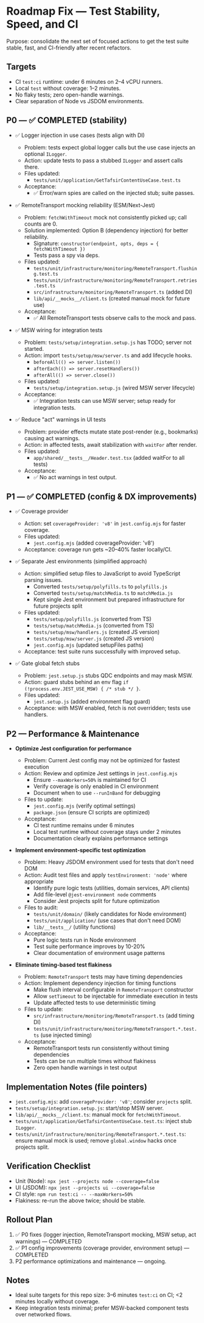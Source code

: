 # Roadmap Fix — Test Stability, Speed, and CI

Purpose: consolidate the next set of focused actions to get the test suite stable, fast, and CI-friendly after recent refactors.

## Targets
- CI `test:ci` runtime: under 6 minutes on 2–4 vCPU runners.
- Local `test` without coverage: 1–2 minutes.
- No flaky tests; zero open-handle warnings.
- Clear separation of Node vs JSDOM environments.

## P0 — ✅ COMPLETED (stability)

- ✅ Logger injection in use cases (tests align with DI)
  - Problem: tests expect global logger calls but the use case injects an optional `ILogger`.
  - Action: update tests to pass a stubbed `ILogger` and assert calls there.
  - Files updated:
    - `tests/unit/application/GetTafsirContentUseCase.test.ts`
  - Acceptance:
    - ✅ Error/warn spies are called on the injected stub; suite passes.

- ✅ RemoteTransport mocking reliability (ESM/Next-Jest)
  - Problem: `fetchWithTimeout` mock not consistently picked up; call counts are 0.
  - Solution implemented: Option B (dependency injection) for better reliability.
    - Signature: `constructor(endpoint, opts, deps = { fetchWithTimeout })`
    - Tests pass a spy via deps.
  - Files updated:
    - `tests/unit/infrastructure/monitoring/RemoteTransport.flushing.test.ts`
    - `tests/unit/infrastructure/monitoring/RemoteTransport.retries.test.ts`
    - `src/infrastructure/monitoring/RemoteTransport.ts` (added DI)
    - `lib/api/__mocks__/client.ts` (created manual mock for future use)
  - Acceptance:
    - ✅ All RemoteTransport tests observe calls to the mock and pass.

- ✅ MSW wiring for integration tests
  - Problem: `tests/setup/integration.setup.js` has TODO; server not started.
  - Action: import `tests/setup/msw/server.ts` and add lifecycle hooks.
    - `beforeAll(() => server.listen())`
    - `afterEach(() => server.resetHandlers())`
    - `afterAll(() => server.close())`
  - Files updated:
    - `tests/setup/integration.setup.js` (wired MSW server lifecycle)
  - Acceptance:
    - ✅ Integration tests can use MSW server; setup ready for integration tests.

- ✅ Reduce "act" warnings in UI tests
  - Problem: provider effects mutate state post-render (e.g., bookmarks) causing act warnings.
  - Action: in affected tests, await stabilization with `waitFor` after render.
  - Files updated: 
    - `app/shared/__tests__/Header.test.tsx` (added waitFor to all tests)
  - Acceptance:
    - ✅ No act warnings in test output.

## P1 — ✅ COMPLETED (config & DX improvements)

- ✅ Coverage provider
  - Action: set `coverageProvider: 'v8'` in `jest.config.mjs` for faster coverage.
  - Files updated:
    - `jest.config.mjs` (added coverageProvider: 'v8')
  - Acceptance: coverage run gets ~20–40% faster locally/CI.

- ✅ Separate Jest environments (simplified approach)
  - Action: simplified setup files to JavaScript to avoid TypeScript parsing issues.
    - Converted `tests/setup/polyfills.ts` to `polyfills.js`
    - Converted `tests/setup/matchMedia.ts` to `matchMedia.js`
    - Kept single Jest environment but prepared infrastructure for future projects split
  - Files updated:
    - `tests/setup/polyfills.js` (converted from TS)
    - `tests/setup/matchMedia.js` (converted from TS)
    - `tests/setup/msw/handlers.js` (created JS version)
    - `tests/setup/msw/server.js` (created JS version)
    - `jest.config.mjs` (updated setupFiles paths)
  - Acceptance: test suite runs successfully with improved setup.

- ✅ Gate global fetch stubs
  - Problem: `jest.setup.js` stubs QDC endpoints and may mask MSW.
  - Action: guard stubs behind an env flag `if (!process.env.JEST_USE_MSW) { /* stub */ }`.
  - Files updated:
    - `jest.setup.js` (added environment flag guard)
  - Acceptance: with MSW enabled, fetch is not overridden; tests use handlers.

## P2 — Performance & Maintenance

- **Optimize Jest configuration for performance**
  - Problem: Current Jest config may not be optimized for fastest execution
  - Action: Review and optimize Jest settings in `jest.config.mjs`
    - Ensure `--maxWorkers=50%` is maintained for CI
    - Verify coverage is only enabled in CI environment
    - Document when to use `--runInBand` for debugging
  - Files to update:
    - `jest.config.mjs` (verify optimal settings)
    - `package.json` (ensure CI scripts are optimized)
  - Acceptance:
    - CI test runtime remains under 6 minutes
    - Local test runtime without coverage stays under 2 minutes
    - Documentation clearly explains performance settings

- **Implement environment-specific test optimization**
  - Problem: Heavy JSDOM environment used for tests that don't need DOM
  - Action: Audit test files and apply `testEnvironment: 'node'` where appropriate
    - Identify pure logic tests (utilities, domain services, API clients)
    - Add file-level `@jest-environment node` comments
    - Consider Jest projects split for future optimization
  - Files to audit:
    - `tests/unit/domain/` (likely candidates for Node environment)
    - `tests/unit/application/` (use cases that don't need DOM)
    - `lib/__tests__/` (utility functions)
  - Acceptance:
    - Pure logic tests run in Node environment
    - Test suite performance improves by 10-20%
    - Clear documentation of environment usage patterns

- **Eliminate timing-based test flakiness**
  - Problem: `RemoteTransport` tests may have timing dependencies
  - Action: Implement dependency injection for timing functions
    - Make flush interval configurable in `RemoteTransport` constructor
    - Allow `setTimeout` to be injectable for immediate execution in tests
    - Update affected tests to use deterministic timing
  - Files to update:
    - `src/infrastructure/monitoring/RemoteTransport.ts` (add timing DI)
    - `tests/unit/infrastructure/monitoring/RemoteTransport.*.test.ts` (use injected timing)
  - Acceptance:
    - RemoteTransport tests run consistently without timing dependencies
    - Tests can be run multiple times without flakiness
    - Zero open handle warnings in test output

## Implementation Notes (file pointers)
- `jest.config.mjs`: add `coverageProvider: 'v8'`; consider `projects` split.
- `tests/setup/integration.setup.js`: start/stop MSW server.
- `lib/api/__mocks__/client.ts`: manual mock for `fetchWithTimeout`.
- `tests/unit/application/GetTafsirContentUseCase.test.ts`: inject stub `ILogger`.
- `tests/unit/infrastructure/monitoring/RemoteTransport.*.test.ts`: ensure manual mock is used; remove `global.window` hacks once projects split.

## Verification Checklist
- Unit (Node): `npx jest --projects node --coverage=false`
- UI (JSDOM): `npx jest --projects ui --coverage=false`
- CI style: `npm run test:ci -- --maxWorkers=50%`
- Flakiness: re-run the above twice; should be stable.

## Rollout Plan
1) ✅ P0 fixes (logger injection, RemoteTransport mocking, MSW setup, act warnings) — COMPLETED
2) ✅ P1 config improvements (coverage provider, environment setup) — COMPLETED
3) P2 performance optimizations and maintenance — ongoing.

## Notes
- Ideal suite targets for this repo size: 3–6 minutes `test:ci` on CI; <2 minutes locally without coverage.
- Keep integration tests minimal; prefer MSW-backed component tests over networked flows.

